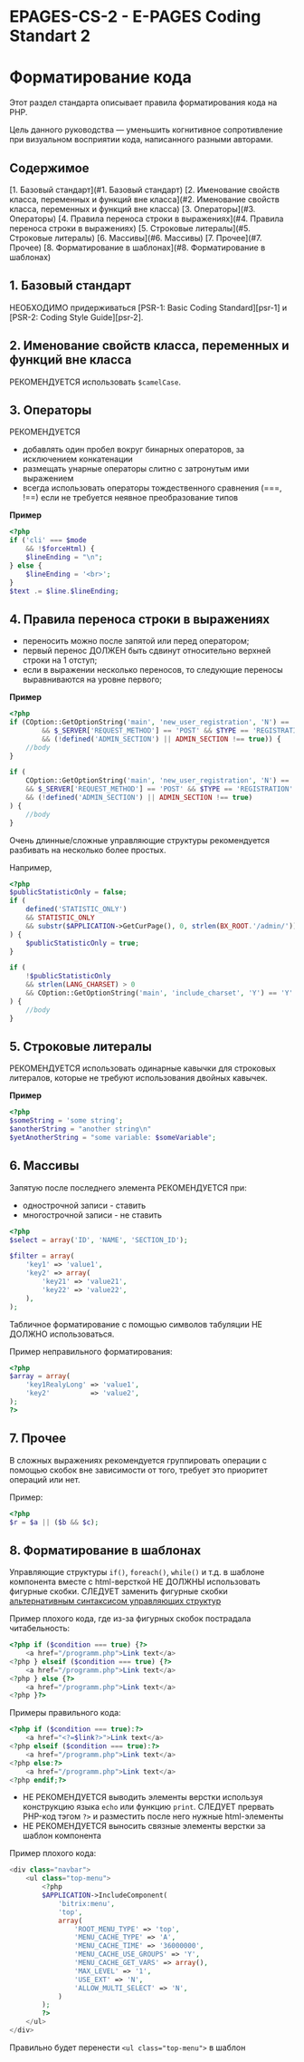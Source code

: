 # EPAGES-CS-2 - E-PAGES Coding Standart 2

# Форматирование кода

Этот раздел стандарта описывает правила форматирования кода на PHP.

Цель данного руководства — уменьшить когнитивное сопротивление при
визуальном восприятии кода, написанного разными авторами.

## Содержимое
[1. Базовый стандарт](#1. Базовый стандарт)
[2. Именование свойств класса, переменных и функций вне класса](#2. Именование свойств класса, переменных и функций вне класса)
[3. Операторы](#3. Операторы)
[4. Правила переноса строки в выражениях](#4. Правила переноса строки в выражениях)
[5. Строковые литералы](#5. Строковые литералы)
[6. Массивы](#6. Массивы)
[7. Прочее](#7. Прочее)
[8. Форматирование в шаблонах](#8. Форматирование в шаблонах)

## 1. Базовый стандарт

НЕОБХОДИМО придерживаться [PSR-1: Basic Coding Standard][psr-1] и [PSR-2: Coding Style Guide][psr-2].

## 2. Именование свойств класса, переменных и функций вне класса

РЕКОМЕНДУЕТСЯ использовать `$camelCase`.

## 3. Операторы

РЕКОМЕНДУЕТСЯ
- добавлять один пробел вокруг бинарных операторов, за исключением конкатенации
- размещать унарные операторы слитно с затронутым ими выражением
- всегда использовать операторы тождественного сравнения (===, !==) если не требуется неявное преобразование типов

**Пример**
```php
<?php
if ('cli' === $mode
    && !$forceHtml) {
    $lineEnding = "\n";
} else {
    $lineEnding = '<br>';
}
$text .= $line.$lineEnding;
```

## 4. Правила переноса строки в выражениях

- переносить можно после запятой или перед оператором;
- первый перенос ДОЛЖЕН быть сдвинут относительно верхней строки на 1 отступ;
- если в выражении несколько переносов, то следующие переносы выравниваются на уровне первого;


**Пример**

```php
<?php
if (COption::GetOptionString('main', 'new_user_registration', 'N') == 'Y'
        && $_SERVER['REQUEST_METHOD'] == 'POST' && $TYPE == 'REGISTRATION'
        && (!defined('ADMIN_SECTION') || ADMIN_SECTION !== true)) {
    //body
}

if (
    COption::GetOptionString('main', 'new_user_registration', 'N') == 'Y'
    && $_SERVER['REQUEST_METHOD'] == 'POST' && $TYPE == 'REGISTRATION'
    && (!defined('ADMIN_SECTION') || ADMIN_SECTION !== true)
) {
    //body
}
```

Очень длинные/сложные управляющие структуры рекомендуется разбивать на несколько более простых.

Например,
```php
<?php
$publicStatisticOnly = false;
if (
	defined('STATISTIC_ONLY')
	&& STATISTIC_ONLY
	&& substr($APPLICATION->GetCurPage(), 0, strlen(BX_ROOT.'/admin/')) !== BX_ROOT.'/admin/'
) {
	$publicStatisticOnly = true;
}

if (
	!$publicStatisticOnly
	&& strlen(LANG_CHARSET) > 0
	&& COption::GetOptionString('main', 'include_charset', 'Y') == 'Y'
) {
    //body
}
```

## 5. Строковые литералы

РЕКОМЕНДУЕТСЯ использовать одинарные кавычки для строковых литералов, которые не требуют использования двойных кавычек.

**Пример**
```php
<?php
$someString = 'some string';
$anotherString = "another string\n"
$yetAnotherString = "some variable: $someVariable";
```



## 6. Массивы

Запятую после последнего элемента РЕКОМЕНДУЕТСЯ при:
- однострочной записи - ставить
- многострочной записи - не ставить

```php
<?php
$select = array('ID', 'NAME', 'SECTION_ID');

$filter = array(
	'key1' => 'value1',
	'key2' => array(
		'key21' => 'value21',
		'key22' => 'value22',
	),
);
```

Табличное форматирование с помощью символов табуляции НЕ ДОЛЖНО использоваться.

Пример неправильного форматирования:
```php
<?php
$array = array(
	'key1RealyLong' => 'value1',
	'key2'			=> 'value2',
);
?>
```

## 7. Прочее
В сложных выражениях рекомендуется группировать операции с помощью скобок вне зависимости от того, требует это приоритет операций или нет.

Пример:
```php
<?php
$r = $a || ($b && $c);
```

## 8. Форматирование в шаблонах
Управляющие структуры `if()`, `foreach()`, `while()` и т.д. в шаблоне компонента вместе с html-версткой
НЕ ДОЛЖНЫ использовать фигурные скобки.
СЛЕДУЕТ заменить фигурные скобки
[альтернативным синтаксисом управляющих структур](http://php.net/manual/ru/control-structures.alternative-syntax.php)

Пример плохого кода, где из-за фигурных скобок пострадала читабельность:
```php
<?php if ($condition === true) {?>
	<a href="/programm.php">Link text</a>
<?php } elseif ($condition === true) {?>
	<a href="/programm.php">Link text</a>
<?php } else {?>
	<a href="/programm.php">Link text</a>
<?php }?>
```

Примеры правильного кода:
```php
<?php if ($condition === true):?>
	<a href="<?=$link?>">Link text</a>
<?php elseif ($condition === true):?>
	<a href="/programm.php">Link text</a>
<?php else:?>
	<a href="/programm.php">Link text</a>
<?php endif;?>
```
- НЕ РЕКОМЕНДУЕТСЯ выводить элементы верстки используя конструкцию языка `echo` или функцию `print`. СЛЕДУЕТ прервать PHP-код тэгом `?>` и разместить после него нужные html-элементы
- НЕ РЕКОМЕНДУЕТСЯ выносить связные элементы верстки за шаблон компонента

Пример плохого кода:
```php
<div class="navbar">
	<ul class="top-menu">
		<?php
		$APPLICATION->IncludeComponent(
			'bitrix:menu',
			'top',
			array(
				'ROOT_MENU_TYPE' => 'top',
				'MENU_CACHE_TYPE' => 'A',
				'MENU_CACHE_TIME' => '36000000',
				'MENU_CACHE_USE_GROUPS' => 'Y',
				'MENU_CACHE_GET_VARS' => array(),
				'MAX_LEVEL' => '1',
				'USE_EXT' => 'N',
				'ALLOW_MULTI_SELECT' => 'N',
			)
		);
		?>
	</ul>
</div>
```
Правильно будет перенести `<ul class="top-menu">` в шаблон
